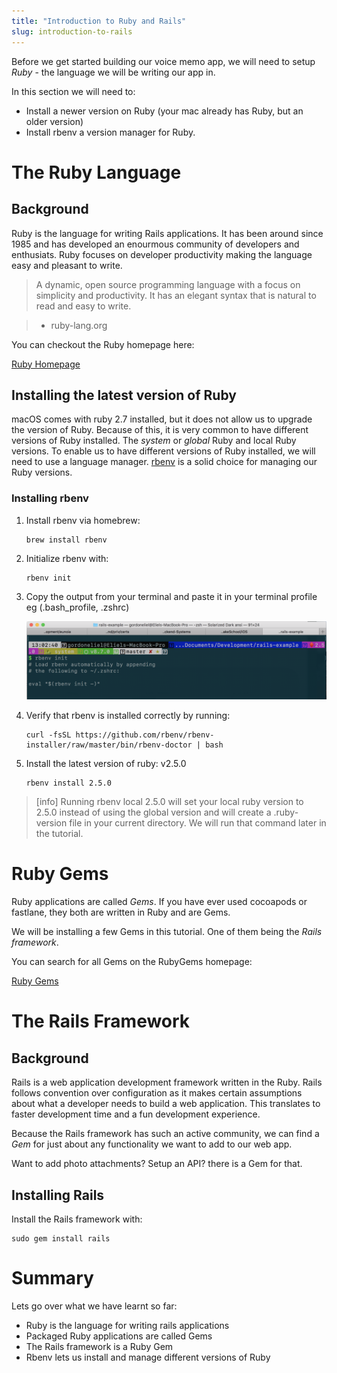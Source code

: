 ```yaml
---
title: "Introduction to Ruby and Rails"
slug: introduction-to-rails
---
```


Before we get started building our voice memo app, we will need to setup _Ruby_ - the language we will be writing our app in.

In this section we will need to:

- Install a newer version on Ruby (your mac already has Ruby, but an older version)
- Install rbenv a version manager for Ruby.

# The Ruby Language

## Background

Ruby is the language for writing Rails applications. It has been around since 1985 and has developed an enourmous community of developers and enthusiats. Ruby focuses on developer productivity making the language easy and pleasant to write.

> A dynamic, open source programming language with a focus on simplicity and productivity. It has an elegant syntax that is natural to read and easy to write.

> - ruby-lang.org

You can checkout the Ruby homepage here:

[Ruby Homepage](https://www.ruby-lang.org/en/)

## Installing the latest version of Ruby

macOS comes with ruby 2.7 installed, but it does not allow us to upgrade the version of Ruby. Because of this, it is very common to have different versions of Ruby installed. The _system_ or _global_ Ruby and local Ruby versions. To enable us to have different versions of Ruby installed, we will need to use a language manager. [rbenv](https://github.com/rbenv/rbenv) is a solid choice for managing our Ruby versions.

### Installing rbenv

1. Install rbenv via homebrew:

    ```shell
    brew install rbenv
    ```


2. Initialize rbenv with:

    ```shell
    rbenv init
    ```


3. Copy the output from your terminal and paste it in your terminal profile eg (.bash_profile, .zshrc)

    ![Rbenv bash](assets/rbenv-bash.png)


4. Verify that rbenv is installed correctly by running:

    ```shell
    curl -fsSL https://github.com/rbenv/rbenv-installer/raw/master/bin/rbenv-doctor | bash
    ```


5. Install the latest version of ruby: v2.5.0

    ```shell
    rbenv install 2.5.0
    ```

> [info]
> Running rbenv local 2.5.0 will set your local ruby version to 2.5.0 instead of using the global version and will create a .ruby-version file in your current directory. We will run that command later in the tutorial.

# Ruby Gems

Ruby applications are called _Gems_. If you have ever used cocoapods or fastlane, they both are written in Ruby and are Gems.

We will be installing a few Gems in this tutorial. One of them being the _Rails framework_.

You can search for all Gems on the RubyGems homepage:

[Ruby Gems](https://rubygems.org)

# The Rails Framework

## Background

Rails is a web application development framework written in the Ruby. Rails follows convention over configuration as it makes certain assumptions about what a developer needs to build a web application. This translates to faster development time and a fun development experience.

Because the Rails framework has such an active community, we can find a _Gem_ for just about any functionality we want to add to our web app.

Want to add photo attachments? Setup an API? there is a Gem for that.

## Installing Rails

Install the Rails framework with:

```shell
sudo gem install rails
```

# Summary

Lets go over what we have learnt so far:

- Ruby is the language for writing rails applications
- Packaged Ruby applications are called Gems
- The Rails framework is a Ruby Gem
- Rbenv lets us install and manage different versions of Ruby
